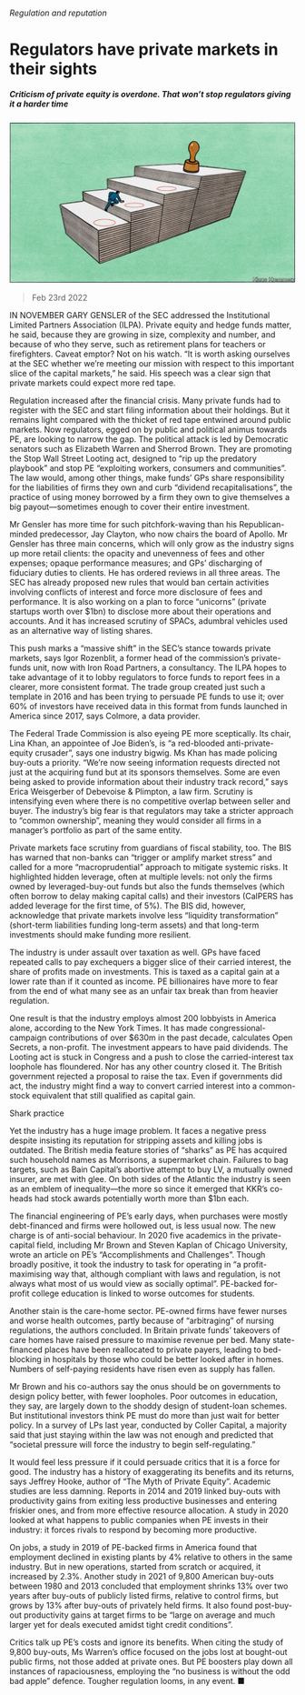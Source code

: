 ###### Regulation and reputation

# Regulators have private markets in their sights 

##### Criticism of private equity is overdone. That won’t stop regulators giving it a harder time 

![image](images/20220226_srd005.jpg) 

> Feb 23rd 2022 

IN NOVEMBER GARY GENSLER of the SEC addressed the Institutional Limited Partners Association (ILPA). Private equity and hedge funds matter, he said, because they are growing in size, complexity and number, and because of who they serve, such as retirement plans for teachers or firefighters. Caveat emptor? Not on his watch. “It is worth asking ourselves at the SEC whether we’re meeting our mission with respect to this important slice of the capital markets,” he said. His speech was a clear sign that private markets could expect more red tape.

Regulation increased after the financial crisis. Many private funds had to register with the SEC and start filing information about their holdings. But it remains light compared with the thicket of red tape entwined around public markets. Now regulators, egged on by public and political animus towards PE, are looking to narrow the gap. The political attack is led by Democratic senators such as Elizabeth Warren and Sherrod Brown. They are promoting the Stop Wall Street Looting act, designed to “rip up the predatory playbook” and stop PE “exploiting workers, consumers and communities”. The law would, among other things, make funds’ GPs share responsibility for the liabilities of firms they own and curb “dividend recapitalisations”, the practice of using money borrowed by a firm they own to give themselves a big payout—sometimes enough to cover their entire investment.


Mr Gensler has more time for such pitchfork-waving than his Republican-minded predecessor, Jay Clayton, who now chairs the board of Apollo. Mr Gensler has three main concerns, which will only grow as the industry signs up more retail clients: the opacity and unevenness of fees and other expenses; opaque performance measures; and GPs’ discharging of fiduciary duties to clients. He has ordered reviews in all three areas. The SEC has already proposed new rules that would ban certain activities involving conflicts of interest and force more disclosure of fees and performance. It is also working on a plan to force “unicorns” (private startups worth over $1bn) to disclose more about their operations and accounts. And it has increased scrutiny of SPACs, adumbral vehicles used as an alternative way of listing shares.

This push marks a “massive shift” in the SEC’s stance towards private markets, says Igor Rozenblit, a former head of the commission’s private-funds unit, now with Iron Road Partners, a consultancy. The ILPA hopes to take advantage of it to lobby regulators to force funds to report fees in a clearer, more consistent format. The trade group created just such a template in 2016 and has been trying to persuade PE funds to use it; over 60% of investors have received data in this format from funds launched in America since 2017, says Colmore, a data provider.


The Federal Trade Commission is also eyeing PE more sceptically. Its chair, Lina Khan, an appointee of Joe Biden’s, is “a red-blooded anti-private-equity crusader”, says one industry bigwig. Ms Khan has made policing buy-outs a priority. “We’re now seeing information requests directed not just at the acquiring fund but at its sponsors themselves. Some are even being asked to provide information about their industry track record,” says Erica Weisgerber of Debevoise &amp; Plimpton, a law firm. Scrutiny is intensifying even where there is no competitive overlap between seller and buyer. The industry’s big fear is that regulators may take a stricter approach to “common ownership”, meaning they would consider all firms in a manager’s portfolio as part of the same entity.

Private markets face scrutiny from guardians of fiscal stability, too. The BIS has warned that non-banks can “trigger or amplify market stress” and called for a more “macroprudential” approach to mitigate systemic risks. It highlighted hidden leverage, often at multiple levels: not only the firms owned by leveraged-buy-out funds but also the funds themselves (which often borrow to delay making capital calls) and their investors (CalPERS has added leverage for the first time, of 5%). The BIS did, however, acknowledge that private markets involve less “liquidity transformation” (short-term liabilities funding long-term assets) and that long-term investments should make funding more resilient.

The industry is under assault over taxation as well. GPs have faced repeated calls to pay exchequers a bigger slice of their carried interest, the share of profits made on investments. This is taxed as a capital gain at a lower rate than if it counted as income. PE billionaires have more to fear from the end of what many see as an unfair tax break than from heavier regulation.

One result is that the industry employs almost 200 lobbyists in America alone, according to the New York Times. It has made congressional-campaign contributions of over $630m in the past decade, calculates Open Secrets, a non-profit. The investment appears to have paid dividends. The Looting act is stuck in Congress and a push to close the carried-interest tax loophole has floundered. Nor has any other country closed it. The British government rejected a proposal to raise the tax. Even if governments did act, the industry might find a way to convert carried interest into a common-stock equivalent that still qualified as capital gain.

Shark practice

Yet the industry has a huge image problem. It faces a negative press despite insisting its reputation for stripping assets and killing jobs is outdated. The British media feature stories of “sharks” as PE has acquired such household names as Morrisons, a supermarket chain. Failures to bag targets, such as Bain Capital’s abortive attempt to buy LV, a mutually owned insurer, are met with glee. On both sides of the Atlantic the industry is seen as an emblem of inequality—the more so since it emerged that KKR’s co-heads had stock awards potentially worth more than $1bn each.

The financial engineering of PE’s early days, when purchases were mostly debt-financed and firms were hollowed out, is less usual now. The new charge is of anti-social behaviour. In 2020 five academics in the private-capital field, including Mr Brown and Steven Kaplan of Chicago University, wrote an article on PE’s “Accomplishments and Challenges”. Though broadly positive, it took the industry to task for operating in “a profit-maximising way that, although compliant with laws and regulation, is not always what most of us would view as socially optimal”. PE-backed for-profit college education is linked to worse outcomes for students.

Another stain is the care-home sector. PE-owned firms have fewer nurses and worse health outcomes, partly because of “arbitraging” of nursing regulations, the authors concluded. In Britain private funds’ takeovers of care homes have raised pressure to maximise revenue per bed. Many state-financed places have been reallocated to private payers, leading to bed-blocking in hospitals by those who could be better looked after in homes. Numbers of self-paying residents have risen even as supply has fallen.

Mr Brown and his co-authors say the onus should be on governments to design policy better, with fewer loopholes. Poor outcomes in education, they say, are largely down to the shoddy design of student-loan schemes. But institutional investors think PE must do more than just wait for better policy. In a survey of LPs last year, conducted by Coller Capital, a majority said that just staying within the law was not enough and predicted that “societal pressure will force the industry to begin self-regulating.”

It would feel less pressure if it could persuade critics that it is a force for good. The industry has a history of exaggerating its benefits and its returns, says Jeffrey Hooke, author of “The Myth of Private Equity”. Academic studies are less damning. Reports in 2014 and 2019 linked buy-outs with productivity gains from exiting less productive businesses and entering friskier ones, and from more effective resource allocation. A study in 2020 looked at what happens to public companies when PE invests in their industry: it forces rivals to respond by becoming more productive.

On jobs, a study in 2019 of PE-backed firms in America found that employment declined in existing plants by 4% relative to others in the same industry. But in new operations, started from scratch or acquired, it increased by 2.3%. Another study in 2021 of 9,800 American buy-outs between 1980 and 2013 concluded that employment shrinks 13% over two years after buy-outs of publicly listed firms, relative to control firms, but grows by 13% after buy-outs of privately held firms. It also found post-buy-out productivity gains at target firms to be “large on average and much larger yet for deals executed amidst tight credit conditions”.

Critics talk up PE’s costs and ignore its benefits. When citing the study of 9,800 buy-outs, Ms Warren’s office focused on the jobs lost at bought-out public firms, not those added at private ones. But PE boosters play down all instances of rapaciousness, employing the “no business is without the odd bad apple” defence. Tougher regulation looms, in any event. ■

